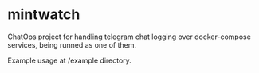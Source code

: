 # mintwatch

ChatOps project for handling telegram chat logging over docker-compose services, being runned as one of them.

Example usage at /example directory.
